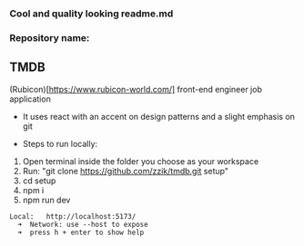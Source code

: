 ### Cool and quality looking readme.md



### Repository name:
## TMDB
(Rubicon)[https://www.rubicon-world.com/] front-end engineer job application
- It uses react with an accent on design patterns and a slight emphasis on git

- Steps to run locally:
1. Open terminal inside the folder you choose as your workspace
2. Run: "git clone https://github.com/zzik/tmdb.git setup"
3. cd setup
4. npm i
5. npm run dev

```
Local:   http://localhost:5173/
  ➜  Network: use --host to expose
  ➜  press h + enter to show help
```